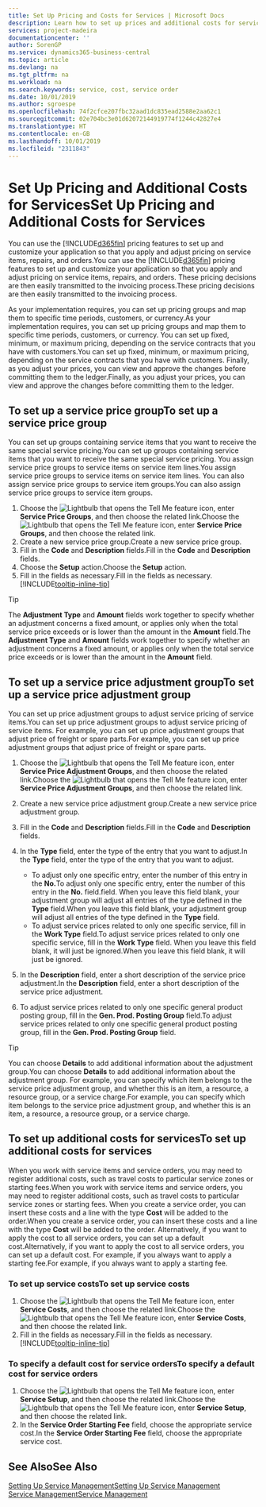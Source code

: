 ```yaml
---
title: Set Up Pricing and Costs for Services | Microsoft Docs
description: Learn how to set up prices and additional costs for services.
services: project-madeira
documentationcenter: ''
author: SorenGP
ms.service: dynamics365-business-central
ms.topic: article
ms.devlang: na
ms.tgt_pltfrm: na
ms.workload: na
ms.search.keywords: service, cost, service order
ms.date: 10/01/2019
ms.author: sgroespe
ms.openlocfilehash: 74f2cfce207fbc32aad1dc835ead2588e2aa62c1
ms.sourcegitcommit: 02e704bc3e01d62072144919774f1244c42827e4
ms.translationtype: HT
ms.contentlocale: en-GB
ms.lasthandoff: 10/01/2019
ms.locfileid: "2311843"
---
```

# <a name="set-up-pricing-and-additional-costs-for-services"></a><span data-ttu-id="84196-103">Set Up Pricing and Additional Costs for Services</span><span class="sxs-lookup"><span data-stu-id="84196-103">Set Up Pricing and Additional Costs for Services</span></span>
<span data-ttu-id="84196-104">You can use the [!INCLUDE[d365fin](includes/d365fin_md.md)] pricing features to set up and customize your application so that you apply and adjust pricing on service items, repairs, and orders.</span><span class="sxs-lookup"><span data-stu-id="84196-104">You can use the [!INCLUDE[d365fin](includes/d365fin_md.md)] pricing features to set up and customize your application so that you apply and adjust pricing on service items, repairs, and orders.</span></span> <span data-ttu-id="84196-105">These pricing decisions are then easily transmitted to the invoicing process.</span><span class="sxs-lookup"><span data-stu-id="84196-105">These pricing decisions are then easily transmitted to the invoicing process.</span></span>  
  
<span data-ttu-id="84196-106">As your implementation requires, you can set up pricing groups and map them to specific time periods, customers, or currency.</span><span class="sxs-lookup"><span data-stu-id="84196-106">As your implementation requires, you can set up pricing groups and map them to specific time periods, customers, or currency.</span></span> <span data-ttu-id="84196-107">You can set up fixed, minimum, or maximum pricing, depending on the service contracts that you have with customers.</span><span class="sxs-lookup"><span data-stu-id="84196-107">You can set up fixed, minimum, or maximum pricing, depending on the service contracts that you have with customers.</span></span> <span data-ttu-id="84196-108">Finally, as you adjust your prices, you can view and approve the changes before committing them to the ledger.</span><span class="sxs-lookup"><span data-stu-id="84196-108">Finally, as you adjust your prices, you can view and approve the changes before committing them to the ledger.</span></span>  

## <a name="to-set-up-a-service-price-group"></a><span data-ttu-id="84196-109">To set up a service price group</span><span class="sxs-lookup"><span data-stu-id="84196-109">To set up a service price group</span></span>
<span data-ttu-id="84196-110">You can set up groups containing service items that you want to receive the same special service pricing.</span><span class="sxs-lookup"><span data-stu-id="84196-110">You can set up groups containing service items that you want to receive the same special service pricing.</span></span> <span data-ttu-id="84196-111">You assign service price groups to service items on service item lines.</span><span class="sxs-lookup"><span data-stu-id="84196-111">You assign service price groups to service items on service item lines.</span></span> <span data-ttu-id="84196-112">You can also assign service price groups to service item groups.</span><span class="sxs-lookup"><span data-stu-id="84196-112">You can also assign service price groups to service item groups.</span></span>  

1. <span data-ttu-id="84196-113">Choose the ![Lightbulb that opens the Tell Me feature](media/ui-search/search_small.png "Tell me what you want to do") icon, enter **Service Price Groups**, and then choose the related link.</span><span class="sxs-lookup"><span data-stu-id="84196-113">Choose the ![Lightbulb that opens the Tell Me feature](media/ui-search/search_small.png "Tell me what you want to do") icon, enter **Service Price Groups**, and then choose the related link.</span></span>  
2. <span data-ttu-id="84196-114">Create a new service price group.</span><span class="sxs-lookup"><span data-stu-id="84196-114">Create a new service price group.</span></span>  
3. <span data-ttu-id="84196-115">Fill in the **Code** and **Description** fields.</span><span class="sxs-lookup"><span data-stu-id="84196-115">Fill in the **Code** and **Description** fields.</span></span>  
4. <span data-ttu-id="84196-116">Choose the **Setup** action.</span><span class="sxs-lookup"><span data-stu-id="84196-116">Choose the **Setup** action.</span></span>  
2. <span data-ttu-id="84196-117">Fill in the fields as necessary.</span><span class="sxs-lookup"><span data-stu-id="84196-117">Fill in the fields as necessary.</span></span> [!INCLUDE[tooltip-inline-tip](includes/tooltip-inline-tip_md.md)]  

 > [!Tip]
 > <span data-ttu-id="84196-118">The **Adjustment Type** and **Amount** fields work together to specify whether an adjustment concerns a fixed amount, or applies only when the total service price exceeds or is lower than the amount in the **Amount** field.</span><span class="sxs-lookup"><span data-stu-id="84196-118">The **Adjustment Type** and **Amount** fields work together to specify whether an adjustment concerns a fixed amount, or applies only when the total service price exceeds or is lower than the amount in the **Amount** field.</span></span>  

## <a name="to-set-up-a-service-price-adjustment-group"></a><span data-ttu-id="84196-119">To set up a service price adjustment group</span><span class="sxs-lookup"><span data-stu-id="84196-119">To set up a service price adjustment group</span></span>  
<span data-ttu-id="84196-120">You can set up price adjustment groups to adjust service pricing of service items.</span><span class="sxs-lookup"><span data-stu-id="84196-120">You can set up price adjustment groups to adjust service pricing of service items.</span></span> <span data-ttu-id="84196-121">For example, you can set up price adjustment groups that adjust price of freight or spare parts.</span><span class="sxs-lookup"><span data-stu-id="84196-121">For example, you can set up price adjustment groups that adjust price of freight or spare parts.</span></span>  
  
1. <span data-ttu-id="84196-122">Choose the ![Lightbulb that opens the Tell Me feature](media/ui-search/search_small.png "Tell me what you want to do") icon, enter **Service Price Adjustment Groups**, and then choose the related link.</span><span class="sxs-lookup"><span data-stu-id="84196-122">Choose the ![Lightbulb that opens the Tell Me feature](media/ui-search/search_small.png "Tell me what you want to do") icon, enter **Service Price Adjustment Groups**, and then choose the related link.</span></span>  
2. <span data-ttu-id="84196-123">Create a new service price adjustment group.</span><span class="sxs-lookup"><span data-stu-id="84196-123">Create a new service price adjustment group.</span></span>  
3. <span data-ttu-id="84196-124">Fill in the **Code** and **Description** fields.</span><span class="sxs-lookup"><span data-stu-id="84196-124">Fill in the **Code** and **Description** fields.</span></span>  
4. <span data-ttu-id="84196-125">In the **Type** field, enter the type of the entry that you want to adjust.</span><span class="sxs-lookup"><span data-stu-id="84196-125">In the **Type** field, enter the type of the entry that you want to adjust.</span></span>  
  
    * <span data-ttu-id="84196-126">To adjust only one specific entry, enter the number of this entry in the **No.**</span><span class="sxs-lookup"><span data-stu-id="84196-126">To adjust only one specific entry, enter the number of this entry in the **No.**</span></span> <span data-ttu-id="84196-127">field.</span><span class="sxs-lookup"><span data-stu-id="84196-127">field.</span></span> <span data-ttu-id="84196-128">When you leave this field blank, your adjustment group will adjust all entries of the type defined in the **Type** field.</span><span class="sxs-lookup"><span data-stu-id="84196-128">When you leave this field blank, your adjustment group will adjust all entries of the type defined in the **Type** field.</span></span>  
    * <span data-ttu-id="84196-129">To adjust service prices related to only one specific service, fill in the **Work Type** field.</span><span class="sxs-lookup"><span data-stu-id="84196-129">To adjust service prices related to only one specific service, fill in the **Work Type** field.</span></span> <span data-ttu-id="84196-130">When you leave this field blank, it will just be ignored.</span><span class="sxs-lookup"><span data-stu-id="84196-130">When you leave this field blank, it will just be ignored.</span></span>  
  
5. <span data-ttu-id="84196-131">In the **Description** field, enter a short description of the service price adjustment.</span><span class="sxs-lookup"><span data-stu-id="84196-131">In the **Description** field, enter a short description of the service price adjustment.</span></span>  
6. <span data-ttu-id="84196-132">To adjust service prices related to only one specific general product posting group, fill in the **Gen. Prod. Posting Group** field.</span><span class="sxs-lookup"><span data-stu-id="84196-132">To adjust service prices related to only one specific general product posting group, fill in the **Gen. Prod. Posting Group** field.</span></span>

> [!Tip]
> <span data-ttu-id="84196-133">You can choose **Details** to add additional information about the adjustment group.</span><span class="sxs-lookup"><span data-stu-id="84196-133">You can choose **Details** to add additional information about the adjustment group.</span></span> <span data-ttu-id="84196-134">For example, you can specify which item belongs to the service price adjustment group, and whether this is an item, a resource, a resource group, or a service charge.</span><span class="sxs-lookup"><span data-stu-id="84196-134">For example, you can specify which item belongs to the service price adjustment group, and whether this is an item, a resource, a resource group, or a service charge.</span></span>  

## <a name="to-set-up-additional-costs-for-services"></a><span data-ttu-id="84196-135">To set up additional costs for services</span><span class="sxs-lookup"><span data-stu-id="84196-135">To set up additional costs for services</span></span>
<span data-ttu-id="84196-136">When you work with service items and service orders, you may need to register additional costs, such as travel costs to particular service zones or starting fees.</span><span class="sxs-lookup"><span data-stu-id="84196-136">When you work with service items and service orders, you may need to register additional costs, such as travel costs to particular service zones or starting fees.</span></span> <span data-ttu-id="84196-137">When you create a service order, you can insert these costs and a line with the type **Cost** will be added to the order.</span><span class="sxs-lookup"><span data-stu-id="84196-137">When you create a service order, you can insert these costs and a line with the type **Cost** will be added to the order.</span></span> <span data-ttu-id="84196-138">Alternatively, if you want to apply the cost to all service orders, you can set up a default cost.</span><span class="sxs-lookup"><span data-stu-id="84196-138">Alternatively, if you want to apply the cost to all service orders, you can set up a default cost.</span></span> <span data-ttu-id="84196-139">For example, if you always want to apply a starting fee.</span><span class="sxs-lookup"><span data-stu-id="84196-139">For example, if you always want to apply a starting fee.</span></span>
  
### <a name="to-set-up-service-costs"></a><span data-ttu-id="84196-140">To set up service costs</span><span class="sxs-lookup"><span data-stu-id="84196-140">To set up service costs</span></span>
1. <span data-ttu-id="84196-141">Choose the ![Lightbulb that opens the Tell Me feature](media/ui-search/search_small.png "Tell me what you want to do") icon, enter **Service Costs**, and then choose the related link.</span><span class="sxs-lookup"><span data-stu-id="84196-141">Choose the ![Lightbulb that opens the Tell Me feature](media/ui-search/search_small.png "Tell me what you want to do") icon, enter **Service Costs**, and then choose the related link.</span></span> 
2. <span data-ttu-id="84196-142">Fill in the fields as necessary.</span><span class="sxs-lookup"><span data-stu-id="84196-142">Fill in the fields as necessary.</span></span> [!INCLUDE[tooltip-inline-tip](includes/tooltip-inline-tip_md.md)]  

### <a name="to-specify-a-default-cost-for-service-orders"></a><span data-ttu-id="84196-143">To specify a default cost for service orders</span><span class="sxs-lookup"><span data-stu-id="84196-143">To specify a default cost for service orders</span></span>
1. <span data-ttu-id="84196-144">Choose the ![Lightbulb that opens the Tell Me feature](media/ui-search/search_small.png "Tell me what you want to do") icon, enter **Service Setup**, and then choose the related link.</span><span class="sxs-lookup"><span data-stu-id="84196-144">Choose the ![Lightbulb that opens the Tell Me feature](media/ui-search/search_small.png "Tell me what you want to do") icon, enter **Service Setup**, and then choose the related link.</span></span> 
2. <span data-ttu-id="84196-145">In the **Service Order Starting Fee** field, choose the appropriate service cost.</span><span class="sxs-lookup"><span data-stu-id="84196-145">In the **Service Order Starting Fee** field, choose the appropriate service cost.</span></span>

## <a name="see-also"></a><span data-ttu-id="84196-146">See Also</span><span class="sxs-lookup"><span data-stu-id="84196-146">See Also</span></span>
[<span data-ttu-id="84196-147">Setting Up Service Management</span><span class="sxs-lookup"><span data-stu-id="84196-147">Setting Up Service Management</span></span>](service-setup-service.md)  
[<span data-ttu-id="84196-148">Service Management</span><span class="sxs-lookup"><span data-stu-id="84196-148">Service Management</span></span>](service-service.md)  
